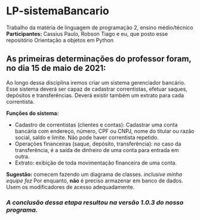# LP-sistemaBancario
Trabalho da matéria de linguagem de programação 2, ensino médio/técnico
**Participantes:** Cassius Paulo, Robson Tiago e eu, que posto esse repositório
Orientação a objetos em Python

## As primeiras determinações do professor foram, no dia 15 de maio de 2021:

Ao longo dessa disciplina iremos criar um sistema gerenciador bancário. Esse sistema deverá ser capaz de cadastrar correntistas, efetuar saques, depósitos e transferências. Deverá existir também um extrato para cada correntista.
  
  **Funções do sistema:**
- Cadastro de correntistas (clientes e contas): Cadastrar uma conta bancária com endereço, número, CPF ou CNPJ, nome do titular ou razão social, saldo e limite. Não pode haver correntista repetido.
- Operações financeiras (saque, depósito, transferência): no caso da transferência, é a saída de dinheiro de uma conta para entrada em outra.
- Extrato: exibição de toda movimentação financeira de uma conta.

**Sugestão:** comecem fazendo um diagrama de classes. *inclusive minha equipe fez*
Por enquanto, **não** é preciso armazenar em banco de dados. Usem os modificadores de acesso adequadamente.

### *A conclusão dessa etapa resultou na versão 1.0.3 do nosso programa.*
